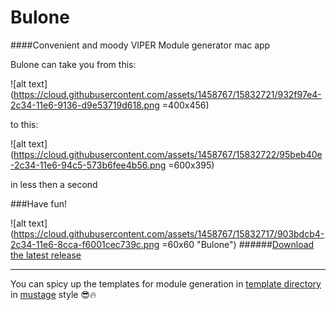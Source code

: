 Bulone
======

####Convenient and moody VIPER Module generator mac app

Bulone can take you from this:

![alt text](https://cloud.githubusercontent.com/assets/1458767/15832721/932f97e4-2c34-11e6-9136-d9e53719d618.png =400x456)


to this:

![alt text](https://cloud.githubusercontent.com/assets/1458767/15832722/95beb40e-2c34-11e6-94c5-573b6fee4b56.png =600x395)

in less then a second

###Have fun!

![alt text](https://cloud.githubusercontent.com/assets/1458767/15832717/903bdcb4-2c34-11e6-8cca-f6001cec739c.png =60x60 "Bulone")
######[Download the latest release](http://example.com/)

____________
You can spicy up the templates for module generation in   [template directory](https://github.com/moodyallen/bulone/tree/master/Bulone/Templates/Swift) in [mustage](http://mustache.github.io) style 😎🔥






